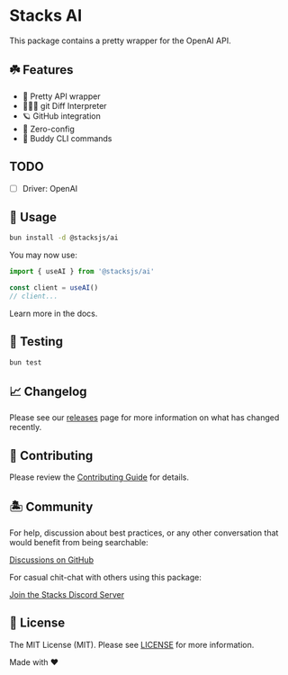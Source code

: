 # Stacks AI

This package contains a pretty wrapper for the OpenAI API.

## ☘️ Features

- 🔎 Pretty API wrapper
- 🤷🏼‍♂️ git Diff Interpreter
- 🪐 GitHub integration
- 💨 Zero-config
- 🐶 Buddy CLI commands

## TODO

- [ ] Driver: OpenAI

## 🤖 Usage

```bash
bun install -d @stacksjs/ai
```

You may now use:

```ts
import { useAI } from '@stacksjs/ai'

const client = useAI()
// client...
```

Learn more in the docs.

## 🧪 Testing

```bash
bun test
```

## 📈 Changelog

Please see our [releases](https://github.com/stacksjs/stacks/releases) page for more information on what has changed recently.

## 🚜 Contributing

Please review the [Contributing Guide](https://github.com/stacksjs/contributing) for details.

## 🏝 Community

For help, discussion about best practices, or any other conversation that would benefit from being searchable:

[Discussions on GitHub](https://github.com/stacksjs/stacks/discussions)

For casual chit-chat with others using this package:

[Join the Stacks Discord Server](https://discord.ow3.org)

## 📄 License

The MIT License (MIT). Please see [LICENSE](https://github.com/stacksjs/stacks/tree/main/LICENSE.md) for more information.

Made with ❤️
